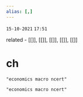 ```yaml
---
alias: [,]
---
```

`15-10-2021`
`17:51`

related - [[]], [[]], [[]], [[]], [[]]

# ch 

```query
"economics macro ncert"
```

```query
"economics macro ncert"
```

